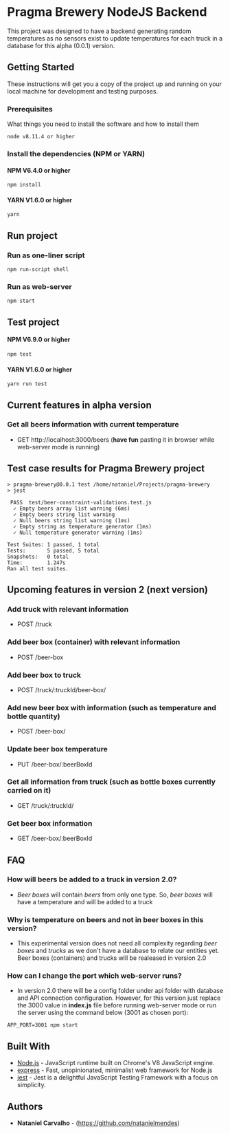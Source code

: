 # Pragma Brewery NodeJS Backend
This project was designed to have a backend generating random temperatures as no sensors exist to update temperatures for each truck in a database for this alpha (0.0.1) version.

## Getting Started

These instructions will get you a copy of the project up and running on your local machine for development and testing purposes.

### Prerequisites

What things you need to install the software and how to install them

```
node v8.11.4 or higher
```

### Install the dependencies (NPM or YARN)

#### NPM V6.4.0 or higher

```
npm install
```

#### YARN V1.6.0 or higher

```
yarn
```

## Run project
### Run as one-liner script
```
npm run-script shell
```
### Run as web-server
```
npm start
```

## Test project
#### NPM V6.9.0 or higher
```
npm test
```
#### YARN V1.6.0 or higher
```
yarn run test
```

## Current features in alpha version
### Get all beers information with current **temperature**
* GET http://localhost:3000/beers (**have fun** pasting it in browser while web-server mode is running)

## Test case results for Pragma Brewery project
```
> pragma-brewery@0.0.1 test /home/nataniel/Projects/pragma-brewery
> jest

 PASS  test/beer-constraint-validations.test.js
  ✓ Empty beers array list warning (6ms)
  ✓ Empty beers string list warning
  ✓ Null beers string list warning (1ms)
  ✓ Empty string as temperature generator (1ms)
  ✓ Null temperature generator warning (1ms)

Test Suites: 1 passed, 1 total
Tests:       5 passed, 5 total
Snapshots:   0 total
Time:        1.247s
Ran all test suites.
```

## Upcoming features in version 2 (next version)
### Add truck with relevant information
* POST /truck
### Add beer box (container) with relevant information
* POST /beer-box
### Add beer box to truck
* POST /truck/:truckId/beer-box/
### Add new beer box with information (such as temperature and bottle quantity)
* POST /beer-box/
### Update beer box temperature 
* PUT /beer-box/:beerBoxId
### Get all information from truck (such as bottle boxes currently carried on it)
* GET /truck/:truckId/
### Get beer box information
* GET /beer-box/:beerBoxId

## FAQ
### How will beers be added to a truck in version 2.0?
* *Beer boxes* will contain *beers* from only one type. So, *beer boxes* will have a temperature and will be added to a truck

### Why is temperature on beers and not in beer boxes in this version?
* This experimental version does not need all complexity regarding *beer boxes* and *trucks* as we don't have a database to relate our entities yet. Beer boxes (containers) and trucks will be realeased in version 2.0

### How can I change the port which web-server runs?
* In version 2.0 there will be a config folder under api folder with database and API connection configuration. However, for this version just replace the 3000 value in **index.js** file before running web-server mode or run the server using the command below (3001 as chosen port):
```
APP_PORT=3001 npm start
```

## Built With

* [Node.js](https://nodejs.org/en/) - JavaScript runtime built on Chrome's V8 JavaScript engine.
* [express](https://expressjs.com/) - Fast, unopinionated, minimalist web framework for Node.js
* [jest](https://jestjs.io/) - Jest is a delightful JavaScript Testing Framework with a focus on simplicity.

## Authors
* **Nataniel Carvalho** - (https://github.com/natanielmendes)